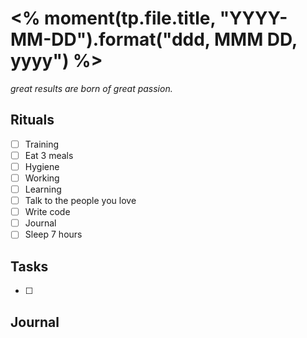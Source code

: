 # <% moment(tp.file.title, "YYYY-MM-DD").format("ddd, MMM DD, yyyy") %>

_great results are born of great passion._

## Rituals
- [ ] Training
- [ ] Eat 3 meals
- [ ] Hygiene
- [ ] Working
- [ ] Learning
- [ ] Talk to the people you love
- [ ] Write code
- [ ] Journal
- [ ] Sleep 7 hours

## Tasks
- [ ] 

## Journal

